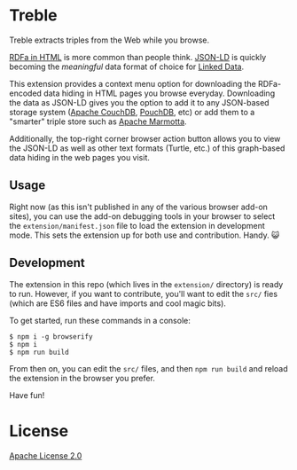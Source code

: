# Treble

Treble extracts triples from the Web while you browse.

[RDFa in HTML](https://www.w3.org/TR/html-rdfa/) is more common than people
think. [JSON-LD](http://json-ld.org/) is quickly becoming the *meaningful* data
format of choice for [Linked Data](https://en.wikipedia.org/wiki/Linked_data).

This extension provides a context menu option for downloading the RDFa-encoded
data hiding in HTML pages you browse everyday. Downloading the data as JSON-LD
gives you the option to add it to any JSON-based storage system
([Apache CouchDB](http://couchdb.apache.org/), [PouchDB](http://pouchdb.com),
etc) or add them to a "smarter" triple store such as
[Apache Marmotta](http://marmotta.apache.org/).

Additionally, the top-right corner browser action button allows you to view the
JSON-LD as well as other text formats (Turtle, etc.) of this graph-based data
hiding in the web pages you visit.

## Usage

Right now (as this isn't published in any of the various browser add-on sites),
you can use the add-on debugging tools in your browser to select the
`extension/manifest.json` file to load the extension in development mode. This
sets the extension up for both use and contribution. Handy. :smiley_cat:

## Development

The extension in this repo (which lives in the `extension/` directory) is ready
to run. However, if you want to contribute, you'll want to edit the `src/` fies
(which are ES6 files and have imports and cool magic bits).

To get started, run these commands in a console:
```
$ npm i -g browserify
$ npm i
$ npm run build
```

From then on, you can edit the `src/` files, and then `npm run build` and
reload the extension in the browser you prefer.

Have fun!

# License

[Apache License 2.0](http://www.apache.org/licenses/LICENSE-2.0)
